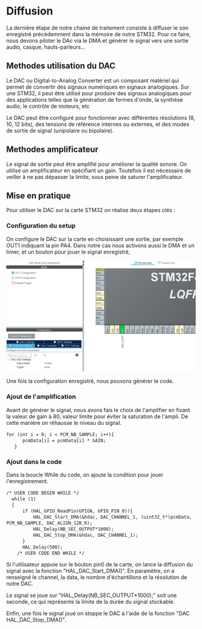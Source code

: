 # Diffusion

La dernière étape de notre chaine de traitement consiste à diffuser le son enregistré précédemment dans la mémoire de notre STM32. Pour ce faire, nous devons piloter le DAc via le DMA et générer le signal vers une sortie audio, casque, hauts-parleurs... 

## Methodes utilisation du DAC

Le DAC ou Digital-to-Analog Converter est un composant matériel qui permet de convertir des signaux numériques en signaux analogiques. Sur une STM32, il peut être utilisé pour produire des signaux analogiques pour des applications telles que la génération de formes d'onde, la synthèse audio, le contrôle de moteurs, etc

Le DAC peut être configuré pour fonctionner avec différentes résolutions (8, 10, 12 bits), des tensions de référence internes ou externes, et des modes de sortie de signal (unipolaire ou bipolaire). 

## Methodes amplificateur

Le signal de sortie peut être amplifié pour améliorer la qualité sonore. On utilise un amplificateur en spécifiant un gain. Toutefois il est nécessaire de veiller à ne pas dépasser la limite, sous peine de saturer l'amplificateur.

## Mise en pratique

Pour utiliser le DAC sur la carte STM32 on réalise deux étapes clés :

### Configuration du setup

On configure le DAC sur la carte en choisissant une sortie, par exemple OUT1 indiquant la pin PA4. Dans notre cas nous activons aussi le DMA et un timer, et un bouton pour jouer le signal enregistré,

![](./img/Setup_DAC.png)

Une fois la configuration enregistré, nous pouvons générer le code.

### Ajout de l'amplification

Avant de générer le signal, nous avons fais le choix de l'amplifier en fixant la valeur de gain à 80, valeur limite pour éviter la saturation de l'ampli. De cette manière on réhausse le niveau du signal.

```
for (int i = 0; i < PCM_NB_SAMPLE; i++){
 	  pcmData[i] = pcmData[i] * GAIN;
   }
```

### Ajout dans le code

Dans la boucle While du code, on ajoute la condition pour jouer l'enregistrement.
```
/* USER CODE BEGIN WHILE */
  while (1)
  {
	  if (HAL_GPIO_ReadPin(GPIOA, GPIO_PIN_0)){
		  HAL_DAC_Start_DMA(&hdac, DAC_CHANNEL_1, (uint32_t*)pcmData, PCM_NB_SAMPLE, DAC_ALIGN_12B_R);
		  HAL_Delay(NB_SEC_OUTPUT*1000);
		  HAL_DAC_Stop_DMA(&hdac, DAC_CHANNEL_1);
	  }
	  HAL_Delay(500);
    /* USER CODE END WHILE */
```

Si l'utilisateur appuie sur le bouton pin0 de la carte, on lance la diffusion du signal avec la fonction "HAL_DAC_Start_DMA()". En paramètre, on a renseigné le channel, la data, le nombre d'échantillons et la résolution de notre DAC.

Le signal se joue sur "HAL_Delay(NB_SEC_OUTPUT*1000);"  soit une seconde, ce qui représente la limite de la durée du signal stockable.

Enfin, une fois le signal joué on stoppe le DAC à l'aide de la fonction "DAC HAL_DAC_Stop_DMA()".




